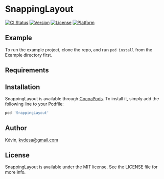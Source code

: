 # SnappingLayout

[![CI Status](https://img.shields.io/travis/Kévin/SnappingLayout.svg?style=flat)](https://travis-ci.org/Kévin/SnappingLayout)
[![Version](https://img.shields.io/cocoapods/v/SnappingLayout.svg?style=flat)](https://cocoapods.org/pods/SnappingLayout)
[![License](https://img.shields.io/cocoapods/l/SnappingLayout.svg?style=flat)](https://cocoapods.org/pods/SnappingLayout)
[![Platform](https://img.shields.io/cocoapods/p/SnappingLayout.svg?style=flat)](https://cocoapods.org/pods/SnappingLayout)

## Example

To run the example project, clone the repo, and run `pod install` from the Example directory first.

## Requirements

## Installation

SnappingLayout is available through [CocoaPods](https://cocoapods.org). To install
it, simply add the following line to your Podfile:

```ruby
pod 'SnappingLayout'
```

## Author

Kévin, kvdesa@gmail.com

## License

SnappingLayout is available under the MIT license. See the LICENSE file for more info.
